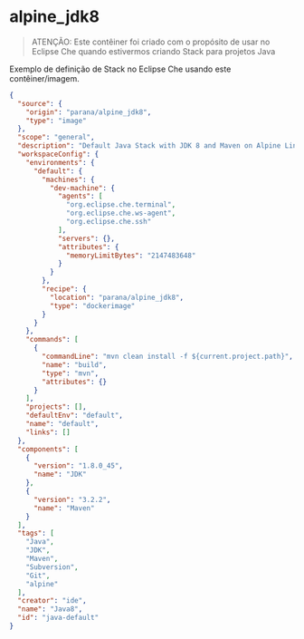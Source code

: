 # alpine_jdk8

> ATENÇÃO: Este contêiner foi criado com o propósito de usar no Eclipse Che quando estivermos criando Stack para projetos Java

Exemplo de definição de Stack no Eclipse Che usando este contêiner/imagem.

```json
{
  "source": {
    "origin": "parana/alpine_jdk8",
    "type": "image"
  },
  "scope": "general",
  "description": "Default Java Stack with JDK 8 and Maven on Alpine Linux",
  "workspaceConfig": {
    "environments": {
      "default": {
        "machines": {
          "dev-machine": {
            "agents": [
              "org.eclipse.che.terminal",
              "org.eclipse.che.ws-agent",
              "org.eclipse.che.ssh"
            ],
            "servers": {},
            "attributes": {
              "memoryLimitBytes": "2147483648"
            }
          }
        },
        "recipe": {
          "location": "parana/alpine_jdk8",
          "type": "dockerimage"
        }
      }
    },
    "commands": [
      {
        "commandLine": "mvn clean install -f ${current.project.path}",
        "name": "build",
        "type": "mvn",
        "attributes": {}
      }
    ],
    "projects": [],
    "defaultEnv": "default",
    "name": "default",
    "links": []
  },
  "components": [
    {
      "version": "1.8.0_45",
      "name": "JDK"
    },
    {
      "version": "3.2.2",
      "name": "Maven"
    }
  ],
  "tags": [
    "Java",
    "JDK",
    "Maven",
    "Subversion",
    "Git",
    "alpine"
  ],
  "creator": "ide",
  "name": "Java8",
  "id": "java-default"
}
```
